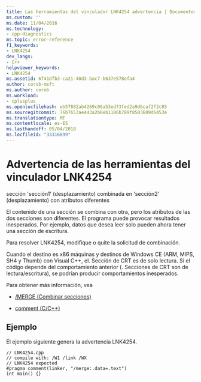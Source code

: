 ```yaml
---
title: Las herramientas del vinculador LNK4254 advertencia | Documentos de Microsoft
ms.custom: ''
ms.date: 11/04/2016
ms.technology:
- cpp-diagnostics
ms.topic: error-reference
f1_keywords:
- LNK4254
dev_langs:
- C++
helpviewer_keywords:
- LNK4254
ms.assetid: 6f41dfb3-ca21-40d3-bac7-b637e578efa4
author: corob-msft
ms.author: corob
ms.workload:
- cplusplus
ms.openlocfilehash: eb57882ab4269c06a53ed73fed2a9d6caf2f2c85
ms.sourcegitcommit: 76b7653ae443a2b8eb1186b789f8503609d6453e
ms.translationtype: MT
ms.contentlocale: es-ES
ms.lasthandoff: 05/04/2018
ms.locfileid: "33316899"
---
```

# <a name="linker-tools-warning-lnk4254"></a>Advertencia de las herramientas del vinculador LNK4254
sección 'sección1' (desplazamiento) combinada en 'sección2' (desplazamiento) con atributos diferentes  
  
 El contenido de una sección se combina con otra, pero los atributos de las dos secciones son diferentes. El programa puede provocar resultados inesperados. Por ejemplo, datos que desea leer solo pueden ahora tener una sección de escritura.  
  
 Para resolver LNK4254, modifique o quite la solicitud de combinación.  
  
 Cuando el destino es x86 máquinas y destinos de Windows CE (ARM, MIPS, SH4 y Thumb) con Visual C++, el. Sección de CRT es de solo lectura. Si el código depende del comportamiento anterior (. Secciones de CRT son de lectura/escritura), se podrían producir comportamientos inesperados.  
  
 Para obtener más información, vea  
  
-   [/MERGE (Combinar secciones)](../../build/reference/merge-combine-sections.md)  
  
-   [comment (C/C++)](../../preprocessor/comment-c-cpp.md)  
  
## <a name="example"></a>Ejemplo  
 El ejemplo siguiente genera la advertencia LNK4254.  
  
```  
// LNK4254.cpp  
// compile with: /W1 /link /WX  
// LNK4254 expected  
#pragma comment(linker, "/merge:.data=.text")  
int main() {}  
```